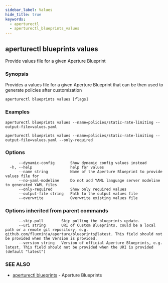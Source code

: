 ```yaml
---
sidebar_label: Values
hide_title: true
keywords:
  - aperturectl
  - aperturectl_blueprints_values
---
```


<!-- markdownlint-disable -->

## aperturectl blueprints values

Provide values file for a given Aperture Blueprint

### Synopsis

Provides a values file for a given Aperture Blueprint that can be then used to generate policies after customization

```
aperturectl blueprints values [flags]
```

### Examples

```
aperturectl blueprints values --name=policies/static-rate-limiting --output-file=values.yaml

aperturectl blueprints values --name=policies/static-rate-limiting --output-file=values.yaml --only-required
```

### Options

```
      --dynamic-config       Show dynamic config values instead
  -h, --help                 help for values
      --name string          Name of the Aperture Blueprint to provide values file for
      --no-yaml-modeline     Do not add YAML language server modeline to generated YAML files
      --only-required        Show only required values
      --output-file string   Path to the output values file
      --overwrite            Overwrite existing values file
```

### Options inherited from parent commands

```
      --skip-pull        Skip pulling the blueprints update.
      --uri string       URI of Custom Blueprints, could be a local path or a remote git repository, e.g. github.com/fluxninja/aperture/blueprints@latest. This field should not be provided when the Version is provided.
      --version string   Version of official Aperture Blueprints, e.g. latest. This field should not be provided when the URI is provided (default "latest")
```

### SEE ALSO

- [aperturectl blueprints](/reference/aperturectl/blueprints/blueprints.md) - Aperture Blueprints
